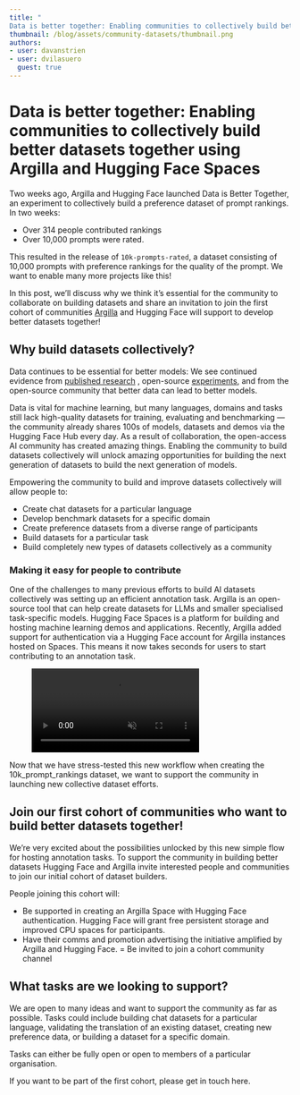 ```yaml
---
title: "
Data is better together: Enabling communities to collectively build better datasets together using Argilla and Hugging Face Spaces"
thumbnail: /blog/assets/community-datasets/thumbnail.png
authors:
- user: davanstrien
- user: dvilasuero
  guest: true
---
```


# Data is better together: Enabling communities to collectively build better datasets together using Argilla and Hugging Face Spaces 

Two weeks ago, Argilla and Hugging Face launched Data is Better Together, an experiment to collectively build a preference dataset of prompt rankings. In two weeks:

- Over 314 people contributed rankings 
- Over 10,000 prompts were rated. 

This resulted in the release of `10k-prompts-rated`, a dataset consisting of 10,000 prompts with preference rankings for the quality of the prompt. We want to enable many more projects like this!

In this post, we’ll discuss why we think it’s essential for the community to collaborate on building datasets and share an invitation to join the first cohort of communities [Argilla](https://argilla.io/) and Hugging Face will support to develop better datasets together! 

## Why build datasets collectively?

Data continues to be essential for better models: We see continued evidence from [published research](https://huggingface.co/papers/2402.05123) , open-source [experiments](https://argilla.io/blog/notus7b/), and from the open-source community that better data can lead to better models. 

<!---TODO insert image--->


Data is vital for machine learning, but many languages, domains and tasks still lack high-quality datasets for training, evaluating and benchmarking — the community already shares 100s of models, datasets and demos via the Hugging Face Hub every day.  As a result of collaboration, the open-access AI community has created amazing things. Enabling the community to build datasets collectively will unlock amazing opportunities for building the next generation of datasets to build the next generation of models. 

Empowering the community to build and improve datasets collectively will allow people to:

- Create chat datasets for a particular language
- Develop benchmark datasets for a specific domain 
- Create preference datasets from a diverse range of participants 
- Build datasets for a particular task 
- Build completely new types of datasets collectively as a community 

### Making it easy for people to contribute 

One of the challenges to many previous efforts to build AI datasets collectively was setting up an efficient annotation task. Argilla is an open-source tool that can help create datasets for LLMs and smaller specialised task-specific models. Hugging Face Spaces is a platform for building and hosting machine learning demos and applications. Recently, Argilla added support for authentication via a Hugging Face account for Argilla instances hosted on Spaces. This means it now takes seconds for users to start contributing to an annotation task. 

<figure class="image table text-center m-0 w-full">
    <video
        style="max-width: 90%; margin: auto;"
        autoplay loop muted playsinline
        src="https://video.twimg.com/ext_tw_video/1757693043619004416/pu/vid/avc1/1068x720/wh3DyY0nMcRJaMki.mp4?tag=12"
    ></video>
</figure>



Now that we have stress-tested this new workflow when creating the 10k_prompt_rankings dataset, we want to support the community in launching new collective dataset efforts. 

## Join our first cohort of communities who want to build better datasets together!

We’re very excited about the possibilities unlocked by this new simple flow for hosting annotation tasks. To support the community in building better datasets Hugging Face and Argilla invite interested people and communities to join our initial cohort of dataset builders. 


People joining this cohort will:

- Be supported in creating an Argilla Space with Hugging Face authentication. Hugging Face will grant free persistent storage and improved CPU spaces for participants. 
- Have their comms and promotion advertising the initiative amplified by Argilla and Hugging Face.
= Be invited to join a cohort community channel 

## What tasks are we looking to support?

We are open to many ideas and want to support the community as far as possible. Tasks could include building chat datasets for a particular language, validating the translation of an existing dataset, creating new preference data, or building a dataset for a specific domain. 

Tasks can either be fully open or open to members of a particular organisation. 

If you want to be part of the first cohort, please get in touch here.
<!--TODO add contact method>

